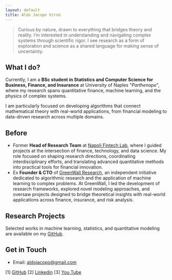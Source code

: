 ```yaml
---
layout: default
title: Aldo Jacopo Virno
---
```


> Curious by nature, drawn to everything that bridges theory and reality. I’m interested in understanding and navigating complex systems through scientific rigor. I see research as a form of exploration and science as a shared language for making sense of uncertainty.

## What I do?

Currently, I am a **BSc student in Statistics and Computer Science for Business, Finance, and Insurance** at University of Naples "_Parthenope_", where my research spans quantitative finance, machine learning, and the physics of complex systems. 

I am particularly focused on developing algorithms that connect mathematical theory with real-world applications, from financial modeling to data-driven research across multiple domains.

## Before

- Former **Head of Research Team** at [Napoli Fintech Lab](https://disaq.uniparthenope.it/fintechlab/), where I guided projects at the intersection of finance, technology, and data science. My role focused on shaping research directions, coordinating interdisciplinary efforts, and translating advanced quantitative methods into practical tools for financial innovation.
- Ex **Founder & CTO** of [GreenWall Research](https://www.linkedin.com/company/greenwall-research), an independent initiative dedicated to algorithmic research and the application of machine learning to complex problems. At GreenWall, I led the development of research frameworks, explored novel modeling approaches, and oversaw projects designed to bridge theoretical insights with real-world applications across finance, insurance, and risk analysis.

## Research Projects

Selected works in machine learning, statistics, and quantitative modeling are available on my [GitHub](https://github.com/aldojacopovirno).

## Get in Touch

- Email: [aldojacopo@gmail.com](mailto:aldojacopo@gmail.com)
 
[1] [GitHub](https://www.linkedin.com/in/aldo-jacopo-virno)
[2] [Linkedin](https://www.linkedin.com/in/aldo-jacopo-virno)
[3] [You Tube](https://www.youtube.com/@aldojacopovirno)
